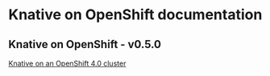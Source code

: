 # Knative on OpenShift documentation



## Knative on OpenShift - v0.5.0
[Knative on an OpenShift 4.0 cluster](versions/v0.5.0/knative-v0.5.0-OCP-4x.md)

